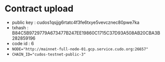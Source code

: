 # Contract upload

- public key : cudos1qsjjg6rtatc4f3fe6txye5vevcznec80pwe7ka
- txhash : B84C5B9729779A673477B247EE19860C1715C37D93A508AB20CBA3B282859196
- code id : 6
- `NODE="http://mainnet-full-node-01.gcp.service.cudo.org:26657"`
- `CHAIN_ID="cudos-testnet-public-3"`
